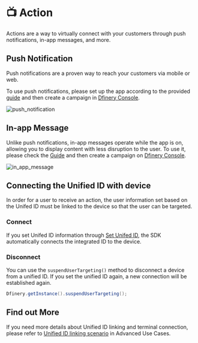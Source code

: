 # 📺 Action

Actions are a way to virtually connect with your customers through push notifications, in-app messages, and more.

## Push Notification
Push notifications are a proven way to reach your customers via mobile or web.

To use push notifications, please set up the app according to the provided [guide](./push_notification.md) and then create a campaign in [Dfinery Console](https://console.dfinery.ai/).

![push_notification](https://help.dfinery.io/hc/article_attachments/22386154961305)

## In-app Message
Unlike push notifications, in-app messages operate while the app is on, allowing you to display content with less disruption to the user. To use it, please check the [Guide](./inappmessage.md) and then create a campaign on [Dfinery Console](https://console.dfinery.ai/).

![in_app_message](https://help.dfinery.io/hc/article_attachments/18405655671961)

## Connecting the Unified ID with device
In order for a user to receive an action, the user information set based on the Unifed ID must be linked to the device so that the user can be targeted.

### Connect
If you set Unifed ID information through [Set Unifed ID](./identity.md), the SDK automatically connects the integrated ID to the device.

### Disconnect
You can use the `suspendUserTargeting()` method to disconnect a device from a unified ID. If you set the unified ID again, a new connection will be established again.

```java
Dfinery.getInstance().suspendUserTargeting();
```

## Find out More
If you need more details about Unified ID linking and terminal connection, please refer to [Unified ID linking scenario](./identity_scenario.md) in Advanced Use Cases.